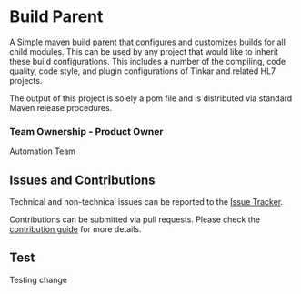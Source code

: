 # Build Parent

A Simple maven build parent that configures and customizes builds for all child modules.  This can be used
by any project that would like to inherit these build configurations. This includes a number of the compiling,
code quality, code style, and plugin configurations of Tinkar and related HL7 projects.

The output of this project is solely a pom file and is distributed via standard Maven release procedures.

### Team Ownership - Product Owner

Automation Team

## Issues and Contributions
Technical and non-technical issues can be reported to the [Issue Tracker](https://github.com/ikmdev/github_actions_test/issues).

Contributions can be submitted via pull requests. Please check the [contribution guide](doc/how-to-contribute.md) for more details.

## Test

Testing change



